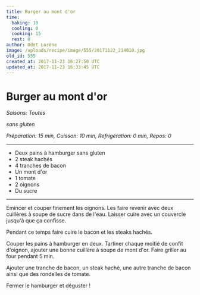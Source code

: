 ```yaml
---
title: Burger au mont d'or
time:
  baking: 10
  cooling: 0
  cooking: 15
  rest: 0
author: Odet Lorène
image: /uploads/recipe/image/555/20171122_214010.jpg
old_id: 555
created_at: 2017-11-23 16:27:50 UTC
updated_at: 2017-11-23 16:33:45 UTC
---
```


# Burger au mont d'or

_Saisons: Toutes_

_sans gluten_

_Préparation: 15 min, Cuisson: 10 min, Refrigération: 0 min, Repos: 0_

---

- Deux pains à hamburger sans gluten
- 2 steak hachés
- 4 tranches de bacon
- Un mont d'or
- 1 tomate
- 2 oignons
- Du sucre

---

Émincer et couper finement les oignons. Les faire revenir avec deux cuillères à soupe de sucre dans de l'eau. Laisser cuire avec un couvercle jusqu'à que ça confisse.

Pendant ce temps faire cuire le bacon et les steaks hachés.

Couper les pains à hamburger en deux. Tartiner chaque moitié de confit d'oignon, ajouter une bonne cuillère à soupe de mont d'or. Faire griller au four pendant 5 min.

Ajouter une tranche de bacon, un steak haché, une autre tranche de bacon ainsi que des rondelles de tomate.

Fermer le hamburger et déguster !
